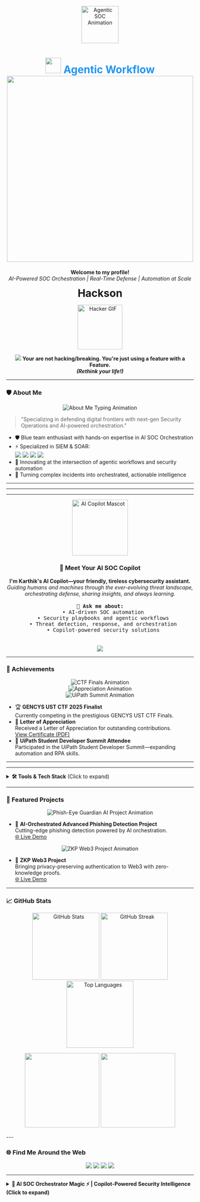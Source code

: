 <!-- Profile README for karthikr017 -->

<!-- Splash Animation / Banner Section -->
<p align="center">
  <img src="https://media3.giphy.com/media/v1.Y2lkPTc5MGI3NjExcHVvNWwyeTAzY2poYzdteDF3ZDMxdnhhMXI1ZmhkdTZobTAwYmc2YSZlcD12MV9pbnRlcm5hbF9naWZfYnlfaWQmY3Q9Zw/8wMJNlAbhr9rDkq5jz/giphy.gif" alt="Agentic SOC Animation" width="100"/>
</p>

<h1 align="center">
  <img src="[https://cdn.jsdelivr.net/gh/walkxcode/dashboard-icons/svg/security.svg](https://media3.giphy.com/media/v1.Y2lkPTc5MGI3NjExMjIyazViMWNhMmxtdXdtbWk3bGV6ZnltOGxucTJwc2ZtdzFzd2hmciZlcD12MV9pbnRlcm5hbF9naWZfYnlfaWQmY3Q9Zw/rN4z2mJCMVp3Sen6AA/giphy.gif)" width="42"/>
  <span style="color:#2196F3;">Agentic Workflow</span>
  <img src="[https://cdn.jsdelivr.net/gh/walkxcode/dashboard-icons/svg/robot.svg](https://media3.giphy.com/media/v1.Y2lkPTc5MGI3NjExMjIyazViMWNhMmxtdXdtbWk3bGV6ZnltOGxucTJwc2ZtdzFzd2hmciZlcD12MV9pbnRlcm5hbF9naWZfYnlfaWQmY3Q9Zw/rN4z2mJCMVp3Sen6AA/giphy.gif)" width="500"/>
</h1>

<p align="center">
  <b>Welcome to my profile!</b><br>
  <i>AI-Powered SOC Orchestration | Real-Time Defense | Automation at Scale</i>
</p>

<!-- Rest of your PROFILE CONTENT BELOW -->

<p align="center">
  <b style="font-size:2em;">Hackson</b>
</p>
<p align="center">
  <img src="https://media.giphy.com/media/ZVik7pBtu9dNS/giphy.gif" width="120" alt="Hacker GIF"/>
</p>
<p align="center">
  <img src="https://readme-typing-svg.demolab.com?font=Fira+Code&duration=4000&pause=1000&color=36BCF7&width=435&lines=Hey%2C+I%27m+Karthik+Raja+%F0%9F%91%8B;Cyber+Security+Researcher+%F0%9F%94%92;Aut[...]
</p>

<blockquote align="center">
  <b>Your are not hacking/breaking. You're just using a feature with a Feature. <br><i>(Rethink your life!)</i></b>
</blockquote>

---

### 🛡️ About Me

<p align="center">
  <img src="https://readme-typing-svg.demolab.com?font=Fira+Code&duration=4000&pause=1000&color=36BCF7&width=700&lines=Blue+Team+Specialist+%7C+AI+SOC+Orchestrator;Agentic+Workflows+%2B+Security+Ops+%3D+Future;SIEM+%26+SOAR+%E2%9A%A1%EF%B8%8F+Splunk%2C+Cortex+XSOAR%2C+Wazuh%2C+SentinelOne" alt="About Me Typing Animation"/>
</p>

> "Specializing in defending digital frontiers with next-gen Security Operations and AI-powered orchestration."

- 🛡️ Blue team enthusiast with hands-on expertise in AI SOC Orchestration
- ⚡ Specialized in SIEM & SOAR:  
  <img src="https://img.shields.io/badge/Splunk-000000?logo=splunk&logoColor=white&style=flat-square"/>
  <img src="https://img.shields.io/badge/Cortex%20XSOAR-FF6F00?logo=paloaltonetworks&logoColor=white&style=flat-square"/>
  <img src="https://img.shields.io/badge/Wazuh-0277BD?logo=wazuh&logoColor=white&style=flat-square"/>
  <img src="https://img.shields.io/badge/SentinelOne-7B1FA2?logo=sentinelone&logoColor=white&style=flat-square"/>
- 🧠 Innovating at the intersection of agentic workflows and security automation
- 🚀 Turning complex incidents into orchestrated, actionable intelligence

---


---

---

<p align="center">
  <img src="https://cdn.jsdelivr.net/gh/mishmanners/MishManners@master/Professions/assistant-cybersecurity.png" width="150" alt="AI Copilot Mascot"/>
</p>

<h3 align="center">👋 Meet Your AI SOC Copilot</h3>

<p align="center">
  <b>I'm Karthik's AI Copilot—your friendly, tireless cybersecurity assistant.</b><br>
  <i>Guiding humans and machines through the ever-evolving threat landscape, orchestrating defense, sharing insights, and always learning.</i><br>
  <br>
  <samp>
    <b>🔹 Ask me about:</b><br>
    &nbsp;&nbsp;• AI-driven SOC automation<br>
    &nbsp;&nbsp;• Security playbooks and agentic workflows<br>
    &nbsp;&nbsp;• Threat detection, response, and orchestration<br>
    &nbsp;&nbsp;• Copilot-powered security solutions<br>
  </samp>
  <br><br>
  <img src="https://readme-typing-svg.demolab.com?font=Fira+Code&size=22&duration=3500&pause=1000&color=00FFB0&center=true&vCenter=true&width=600&lines=Ready+to+orchestrate+your+future+with+AI%3F;Let%E2%80%99s+make+cybersecurity+magical+with+Copilot!"/>
</p>

---

### 🏅 Achievements

<p align="center">
  <img src="https://readme-typing-svg.demolab.com?font=Fira+Code&duration=3500&pause=1200&color=F70000&center=true&vCenter=true&width=600&lines=GENCYS+UST+CTF+2025+Finalist!;Currently+Competing+in+the+Finals!" alt="CTF Finals Animation"/>
  <br>
  <img src="https://readme-typing-svg.demolab.com?font=Fira+Code&duration=3500&pause=1200&color=36BCF7&center=true&vCenter=true&width=600&lines=Recognized+with+a+Letter+of+Appreciation+for+Outstanding+Contributions!" alt="Appreciation Animation"/>
  <br>
  <img src="https://readme-typing-svg.demolab.com?font=Fira+Code&duration=3500&pause=1200&color=FFA500&center=true&vCenter=true&width=600&lines=UiPath+Student+Developer+Summit+Attendee;Leveling+Up+My+Automation+Skills!" alt="UiPath Summit Animation"/>
</p>

- 🏆 **GENCYS UST CTF 2025 Finalist**  
  Currently competing in the prestigious GENCYS UST CTF Finals.
- 🎉 **Letter of Appreciation**  
  Received a Letter of Appreciation for outstanding contributions.  
  [View Certificate (PDF)](./Achievements/Note_Of_Appreciation_Karthik_Raja_2025.pdf)
- 🤖 **UiPath Student Developer Summit Attendee**  
  Participated in the UiPath Student Developer Summit—expanding automation and RPA skills.

---

---

<details>
  <summary><b>🛠️ Tools & Tech Stack</b> (Click to expand)</summary>
  <br/>
  <p align="center">
    <img src="https://readme-typing-svg.demolab.com?font=Fira+Code&duration=3000&pause=1000&color=36BCF7&center=true&vCenter=true&width=700&lines=Modern+SOC+Suite;+Agentic+Security+Workflows;+Digital+Forensics+%7C+Threat+Hunting;+Automation+%26+AI-Driven+Defense;" alt="Animated Toolset Banner"/>
  </p>
  <p align="center">
    <img src="https://img.shields.io/badge/SentinelOne-7B1FA2?logo=sentinelone&logoColor=white&style=for-the-badge"/>
    <img src="https://img.shields.io/badge/Cortex%20XSOAR-FF6F00?logo=paloaltonetworks&logoColor=white&style=for-the-badge"/>
    <img src="https://img.shields.io/badge/ELK%20Stack-005571?logo=elasticstack&logoColor=white&style=for-the-badge"/>
    <img src="https://img.shields.io/badge/Wazuh-0277BD?logo=wazuh&logoColor=white&style=for-the-badge"/>
    <img src="https://img.shields.io/badge/Honeypot-FFB300?logo=honeypot&logoColor=white&style=for-the-badge"/>
    <img src="https://img.shields.io/badge/Firewalls-E53935?logo=fortinet&logoColor=white&style=for-the-badge"/>
    <img src="https://img.shields.io/badge/IDS/IPS-512DA8?logo=snort&logoColor=white&style=for-the-badge"/>
    <img src="https://img.shields.io/badge/Agentic%20Workflow-2196F3?logo=githubactions&logoColor=white&style=for-the-badge"/>
    <img src="https://img.shields.io/badge/SOC%20Simulation-00B8D4?logo=codeforces&logoColor=white&style=for-the-badge"/>
    <img src="https://img.shields.io/badge/Forensics-607D8B?logo=gnome&logoColor=white&style=for-the-badge"/>
    <img src="https://img.shields.io/badge/Splunk-000000?logo=splunk&logoColor=white&style=for-the-badge"/>
    <img src="https://img.shields.io/badge/Wireshark-1679A7?logo=wireshark&logoColor=white&style=for-the-badge"/>
    <img src="https://img.shields.io/badge/Nmap-4682B4?logo=data:image/svg+xml;base64,...&style=for-the-badge" />
    <img src="https://img.shields.io/badge/BurpSuite-FF6600?logo=burpsuite&logoColor=white&style=for-the-badge"/>
    <img src="https://img.shields.io/badge/Metasploit-4E8CFF?logo=metasploit&logoColor=white&style=for-the-badge"/>
    <img src="https://img.shields.io/badge/Python-3776AB?logo=python&logoColor=white&style=for-the-badge"/>
    <img src="https://img.shields.io/badge/PHP-777BB4?logo=php&logoColor=white&style=for-the-badge"/>
    <img src="https://img.shields.io/badge/Bash-4EAA25?logo=gnubash&logoColor=white&style=for-the-badge"/>
    <img src="https://img.shields.io/badge/Linux-FCC624?logo=linux&logoColor=black&style=for-the-badge"/>
    <img src="https://img.shields.io/badge/Automation-ECECEC?logo=githubactions&logoColor=black&style=for-the-badge"/>
    <img src="https://img.shields.io/badge/Threat%20Hunting-00C853?logo=target&logoColor=white&style=for-the-badge"/>
  </p>
  <p align="center">
    <img src="https://readme-typing-svg.demolab.com?font=Fira+Code&duration=3000&pause=1000&color=00FFB0&center=true&vCenter=true&width=700&lines=Always+Exploring+New+Tools+and+Techniques!;AI-Driven+SOC+Automation+in+Action!"/>
  </p>
</details>

---

### 🚀 Featured Projects

<p align="center">
  <img src="https://readme-typing-svg.demolab.com?font=Fira+Code&duration=3500&pause=1000&color=00FFB0&center=true&vCenter=true&width=600&lines=AI-Orchestrated+Advanced+Phishing+Detection+Project;Live+Threat+Detection+with+Phish-Eye+Guardian+AI!" alt="Phish-Eye Guardian AI Project Animation"/>
</p>

- 🔎 **AI-Orchestrated Advanced Phishing Detection Project**  
  Cutting-edge phishing detection powered by AI orchestration.  
  [🌐 Live Demo](https://phish-eye-guardian-ai.lovable.app/)

<p align="center">
  <img src="https://readme-typing-svg.demolab.com?font=Fira+Code&duration=3500&pause=1000&color=FF4B2B&center=true&vCenter=true&width=600&lines=Zero-Knowledge+Proof+Web3+Project;Privacy-Preserving+Authentication+on+Chain!" alt="ZKP Web3 Project Animation"/>
</p>

- 🔐 **ZKP Web3 Project**  
  Bringing privacy-preserving authentication to Web3 with zero-knowledge proofs.  
  [🌐 Live Demo](https://vercel.com/karthikr017s-projects/v0-zero-knowledge-proof)

---

### 📈 GitHub Stats

<p align="center">
  <img src="https://github-readme-stats.vercel.app/api?username=karthikr017&show_icons=true&count_private=true&hide=prs,issues&theme=react&hide_border=false&border_radius=10&include_all_commits=true&custom_title=Karthik's+GitHub+Stats&rank_icon=github" alt="GitHub Stats" height="180"/>
  <img src="https://github-readme-streak-stats.herokuapp.com/?user=karthikr017&theme=react&hide_border=false&stroke=0000&fire=DD2727&currStreakNum=00FFB0&sideNums=00BFFF&border_radius=10" alt="GitHub Streak" height="180"/>
  <img src="https://github-readme-stats.vercel.app/api/top-langs/?username=karthikr017&layout=compact&theme=react&hide_border=false&border_radius=10&langs_count=6" alt="Top Languages" height="180"/>
</p>

<p align="center">
  <img src="https://github-profile-summary-cards.vercel.app/api/cards/profile-details?username=karthikr017&theme=github_dark" height="200"/>
  <img src="https://github-profile-summary-cards.vercel.app/api/cards/productive-time?username=karthikr017&theme=github_dark&utcOffset=8" height="200"/>
</p>
---

### 🌐 Find Me Around the Web

<p align="center">
  <a href="https://www.linkedin.com/in/karthikr-cybersecurity/"><img src="https://img.shields.io/badge/-LinkedIn-blue?style=for-the-badge&logo=linkedin"/></a>
  <a href="https://karthik-raja-portfolio.lovable.app/"><img src="https://img.shields.io/badge/-Portfolio-green?style=for-the-badge&logo=firefox-browser"/></a>
  <a href="https://medium.com/@hackson"><img src="https://img.shields.io/badge/-Medium-black?style=for-the-badge&logo=medium"/></a>
  <a href="https://tryhackme.com/p/Hackson.Aloysis"><img src="https://img.shields.io/badge/-TryHackMe-red?style=for-the-badge&logo=tryhackme&logoColor=white"/></a>
</p>

---

<details>
  <summary><b>🤖 AI SOC Orchestrator Magic <span>&#9889;</span> | Copilot-Powered Security Intelligence (Click to expand)</b></summary>
  <br>
  <p align="center">
    <img src="https://readme-typing-svg.demolab.com?font=Fira+Code&duration=3600&pause=800&color=36BCF7&center=true&vCenter=true&width=700&lines=Next-Gen+SOC+Automation+with+AI;Agentic+Workflows+Meet+Real-World+Defense;Proactive+Threat+Hunting+at+Machine+Speed;Copilot+in+the+Loop%3A+Human+%2B+AI+Synergy" alt="AI SOC Orchestrator Animated Banner"/>
  </p>
  <ul>
    <li>
      <b>🔄 Autonomous Incident Response:</b><br>
      Orchestrating 24/7 detection, triage, and mitigation—AI-driven workflows supercharge response times and precision.
    </li>
    <li>
      <b>🤖 Agentic Security Operations:</b><br>
      Harnessing agentic intelligence to adapt, correlate, and outpace emerging threats across the cyber landscape.
    </li>
    <li>
      <b>📊 Unified Threat Visibility:</b><br>
      Integrating <b>Splunk</b>, <b>Cortex XSOAR</b>, <b>Wazuh</b>, <b>SentinelOne</b> and more, creating a single pane of glass for actionable insights and lightning-fast decisions.
    </li>
    <li>
      <b>✨ Copilot-Enhanced Playbooks:</b><br>
      Leveraging Copilot to dynamically craft, optimize, and evolve response playbooks—enabling continuous improvement and AI-augmented security leadership.
    </li>
    <li>
      <b>🚀 Future-Ready SOC:</b><br>
      Blending human intuition with AI automation to architect resilient, scalable defense—transforming alerts into intelligence, and intelligence into action.
    </li>
  </ul>
  <p align="center">
    <img src="https://readme-typing-svg.demolab.com?font=Fira+Code&duration=3500&pause=1000&color=FF4B2B&center=true&vCenter=true&width=600&lines=Ready+to+Redefine+Security+Operations%3F;Let%E2%80%99s+Orchestrate+the+Future+Together!" alt="SOC Call to Action Animation"/>
  </p>
</details>
